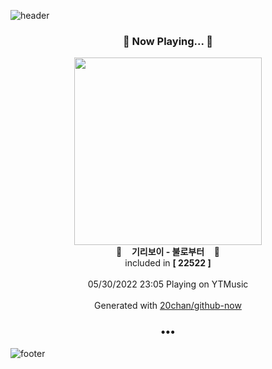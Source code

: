 ![header](https://capsule-render.vercel.app/api?type=wave&height=170&section=header&text=Hi.%20I'm%20SHIFT&fontColor=090707&fontAlignX=45&fontAlignY=65&fontSize=100)

<h3 align="center">🎵 Now Playing... 🎵</h3>
<p align="center">
  <a href="https://music.youtube.com/watch?v=hrVXhclJ5k0">
    <img width="300" src="https://lh3.googleusercontent.com/zSUStN67HO7TfCGRREl0rlLK1BYY-clNt30pzmJd7l9I13owoE7KTYcAt-T1j1_bdouzWkO19llSjOvs">
  </a>
  <br>
  🎵&nbsp&nbsp&nbsp <b>기리보이 - 불로부터</b> &nbsp&nbsp&nbsp🎵
  <br>
  included in <b>[ 22522 ]</b>
  
  <br />
  <br />
  05/30/2022 23:05 Playing on YTMusic
  <br />
  <br />
  Generated with <a href="https://github.com/20chan/github-now">20chan/github-now</a>
</p>

<h3 align="center">•••</h3>

![footer](https://capsule-render.vercel.app/api?type=wave&height=150&section=footer)
